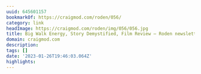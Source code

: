 ```yaml
---
uuid: 645601157
bookmarkOf: https://craigmod.com/roden/056/
category: link
headImage: https://craigmod.com/roden/img/056/056.jpg
title: Big Walk Energy, Story Demystified, Film Review — Roden newsletter issue 056
domain: craigmod.com
description: 
tags: []
date: '2023-01-26T19:46:03.064Z'
highlights: 
---
```



